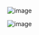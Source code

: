 ![image](https://github.com/user-attachments/assets/6829191f-74b8-4975-a129-361ec09c45db)

![image](https://github.com/user-attachments/assets/bf66a917-7e9c-4805-8d1c-8f15883c75d6)
